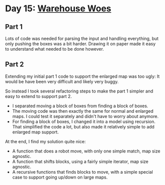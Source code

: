 # Day 15: [Warehouse Woes](https://adventofcode.com/2024/day/15)

## Part 1

Lots of code was needed for parsing the input and handling everything, but only pushing the boxes was a bit harder. Drawing it on paper made it easy to understand what needed to be done however.

## Part 2

Extending my initial part 1 code to support the enlarged map was too ugly: It would be have been very difficult and likely very buggy.

So instead I took several refactoring steps to make the part 1 simpler and easy to extend to support part 2.

- I separated moving a block of boxes from finding a block of boxes.
- The moving code was then exactly the same for normal and enlarged maps. I could test it separately and didn't have to worry about anymore.
- For finding a block of boxes, I changed it into a model using recursion. That simplified the code a lot, but also made it relatively simple to add enlarged map support.

At the end, I find my solution quite nice:

- A function that does a robot move, with only one simple match, map size agnostic.
- A function that shifts blocks, using a fairly simple iterator, map size agnostic.
- A recursive functions that finds blocks to move, with a simple special case to support going up/down on large maps.